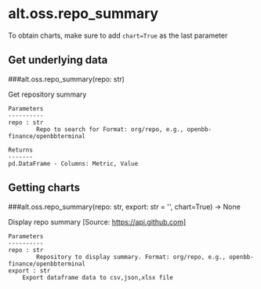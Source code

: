 # alt.oss.repo_summary

To obtain charts, make sure to add `chart=True` as the last parameter

## Get underlying data 
###alt.oss.repo_summary(repo: str)

Get repository summary

    Parameters
    ----------
    repo : str
            Repo to search for Format: org/repo, e.g., openbb-finance/openbbterminal

    Returns
    -------
    pd.DataFrame - Columns: Metric, Value

## Getting charts 
###alt.oss.repo_summary(repo: str, export: str = '', chart=True) -> None

Display repo summary [Source: https://api.github.com]

    Parameters
    ----------
    repo : str
            Repository to display summary. Format: org/repo, e.g., openbb-finance/openbbterminal
    export : str
        Export dataframe data to csv,json,xlsx file
